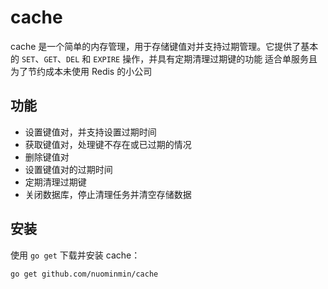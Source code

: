 # cache

cache 是一个简单的内存管理，用于存储键值对并支持过期管理。它提供了基本的 `SET`、`GET`、`DEL` 和 `EXPIRE` 操作，并具有定期清理过期键的功能
适合单服务且为了节约成本未使用 Redis 的小公司

## 功能

- 设置键值对，并支持设置过期时间
- 获取键值对，处理键不存在或已过期的情况
- 删除键值对
- 设置键值对的过期时间
- 定期清理过期键
- 关闭数据库，停止清理任务并清空存储数据

## 安装

使用 `go get` 下载并安装 cache：

```sh
go get github.com/nuominmin/cache
```
